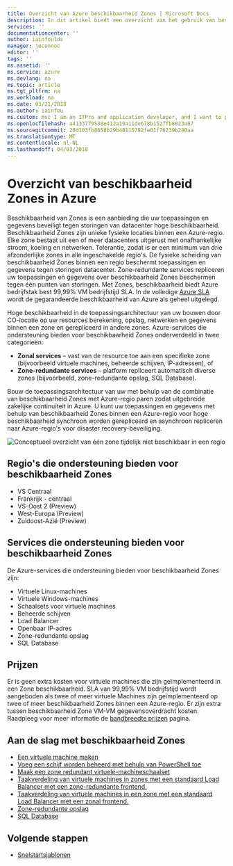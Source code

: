```yaml
---
title: Overzicht van Azure beschikbaarheid Zones | Microsoft Docs
description: In dit artikel biedt een overzicht van het gebruik van beschikbaarheid Zones maken van maximaal beschikbare en robuuste toepassingen in Azure
services: ''
documentationcenter: ''
author: iainfoulds
manager: jeconnoc
editor: ''
tags: ''
ms.assetid: ''
ms.service: azure
ms.devlang: na
ms.topic: article
ms.tgt_pltfrm: na
ms.workload: na
ms.date: 03/21/2018
ms.author: iainfou
ms.custom: mvc I am an ITPro and application developer, and I want to protect (use Availability Zones) my applications and data against data center failure (to build Highly Available applications).
ms.openlocfilehash: a4133779538e412a19a11de678b1527fb8023a87
ms.sourcegitcommit: 20d103fb8658b29b48115782fe01f76239b240aa
ms.translationtype: MT
ms.contentlocale: nl-NL
ms.lasthandoff: 04/03/2018
---
```

# <a name="overview-of-availability-zones-in-azure"></a>Overzicht van beschikbaarheid Zones in Azure
Beschikbaarheid van Zones is een aanbieding die uw toepassingen en gegevens beveiligt tegen storingen van datacenter hoge beschikbaarheid. Beschikbaarheid Zones zijn unieke fysieke locaties binnen een Azure-regio. Elke zone bestaat uit een of meer datacenters uitgerust met onafhankelijke stroom, koeling en netwerken. Tolerantie, zodat is er een minimum van drie afzonderlijke zones in alle ingeschakelde regio's. De fysieke scheiding van beschikbaarheid Zones binnen een regio beschermt toepassingen en gegevens tegen storingen datacenter. Zone-redundante services repliceren uw toepassingen en gegevens over beschikbaarheid Zones beschermen tegen één punten van storingen. Met Zones, beschikbaarheid biedt Azure bedrijfstak best 99,99% VM bedrijfstijd SLA. In de volledige [Azure SLA](https://azure.microsoft.com/support/legal/sla/virtual-machines/) wordt de gegarandeerde beschikbaarheid van Azure als geheel uitgelegd.

Hoge beschikbaarheid in de toepassingsarchitectuur van uw bouwen door CO-locatie op uw resources berekening, opslag, netwerken en gegevens binnen een zone en gerepliceerd in andere zones. Azure-services die ondersteuning bieden voor beschikbaarheid Zones onderverdeeld in twee categorieën:

- **Zonal services** – vast van de resource toe aan een specifieke zone (bijvoorbeeld virtuele machines, beheerde schijven, IP-adressen), of
- **Zone-redundante services** – platform repliceert automatisch diverse zones (bijvoorbeeld, zone-redundante opslag, SQL Database).

Bouw de toepassingsarchitectuur van uw met behulp van de combinatie van beschikbaarheid Zones met Azure-regio paren zodat uitgebreide zakelijke continuïteit in Azure. U kunt uw toepassingen en gegevens met behulp van beschikbaarheid Zones binnen een Azure-regio voor hoge beschikbaarheid synchroon worden gerepliceerd en asynchroon repliceren naar Azure-regio's voor disaster recovery-beveiliging.
 
![Conceptueel overzicht van één zone tijdelijk niet beschikbaar in een regio](./media/az-overview/az-graphic-two.png)

## <a name="regions-that-support-availability-zones"></a>Regio's die ondersteuning bieden voor beschikbaarheid Zones

- VS Centraal
- Frankrijk - centraal
- VS-Oost 2 (Preview)
- West-Europa (Preview)
- Zuidoost-Azië (Preview)


## <a name="services-that-support-availability-zones"></a>Services die ondersteuning bieden voor beschikbaarheid Zones
De Azure-services die ondersteuning bieden voor beschikbaarheid Zones zijn:

- Virtuele Linux-machines
- Virtuele Windows-machines
- Schaalsets voor virtuele machines
- Beheerde schijven
- Load Balancer
- Openbaar IP-adres
- Zone-redundante opslag
- SQL Database


## <a name="pricing"></a>Prijzen
Er is geen extra kosten voor virtuele machines die zijn geïmplementeerd in een Zone beschikbaarheid. SLA van 99,99% VM bedrijfstijd wordt aangeboden als twee of meer virtuele Machines zijn geïmplementeerd op twee of meer beschikbaarheid Zones binnen een Azure-regio. Er zijn extra tussen beschikbaarheid Zone VM-VM gegevensoverdracht kosten. Raadpleeg voor meer informatie de [bandbreedte prijzen](https://azure.microsoft.com/pricing/details/bandwidth/) pagina.


## <a name="get-started-with-availability-zones"></a>Aan de slag met beschikbaarheid Zones
- [Een virtuele machine maken](../virtual-machines/windows/create-portal-availability-zone.md)
- [Voeg een schijf worden beheerd met behulp van PowerShell toe](../virtual-machines/windows/attach-disk-ps.md#add-an-empty-data-disk-to-a-virtual-machine)
- [Maak een zone redundant virtuele-machineschaalset](../virtual-machine-scale-sets/virtual-machine-scale-sets-use-availability-zones.md)
- [Taakverdeling van virtuele machines in zones met een standaard Load Balancer met een zone-redundante frontend.](../load-balancer/load-balancer-standard-public-zone-redundant-cli.md)
- [Taakverdeling van virtuele machines in een zone met een standaard Load Balancer met een zonal frontend.](../load-balancer/load-balancer-standard-public-zonal-cli.md)
- [Zone-redundante opslag](../storage/common/storage-redundancy-zrs.md)
- [SQL Database](../sql-database/sql-database-high-availability.md#zone-redundant-configuration-preview)


## <a name="next-steps"></a>Volgende stappen
- [Snelstartsjablonen](http://aka.ms/azqs)
